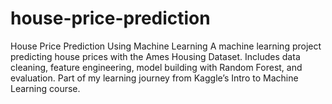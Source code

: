 # house-price-prediction
House Price Prediction Using Machine Learning A machine learning project predicting house prices with the Ames Housing Dataset. Includes data cleaning, feature engineering, model building with Random Forest, and evaluation. Part of my learning journey from Kaggle’s Intro to Machine Learning course.
